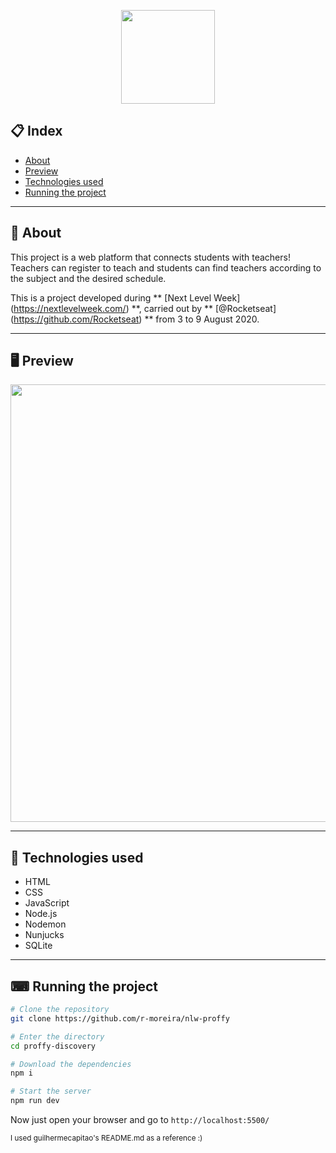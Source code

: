 <p align="center">
  <img src="https://ik.imagekit.io/capitao/Proffy/nlw2_6d7PvlHZ5.svg" width="150" >
</p>

## 📋 Index
- [About](#-About)
- [Preview](#-Preview)
- [Technologies used](#-Technologies-used)
- [Running the project](#-Running-the-project)

---

## 📖 About
This project is a web platform that connects students with teachers!
Teachers can register to teach and students can find teachers according to the subject and the desired schedule.

This is a project developed during ** [Next Level Week] (https://nextlevelweek.com/) **, carried out by ** [@Rocketseat] (https://github.com/Rocketseat) ** from 3 to 9 August 2020.

---

## 🖥 Preview 
<p align="center">
  <img src="https://i.ibb.co/x5463pt/final-1596781937-urg-AUo-PC.webp" width="700" >
</p>

---

## 🚀 Technologies used
- HTML
- CSS
- JavaScript
- Node.js 
- Nodemon
- Nunjucks 
- SQLite

---

## ⌨ Running the project
```bash
# Clone the repository
git clone https://github.com/r-moreira/nlw-proffy

# Enter the directory
cd proffy-discovery

# Download the dependencies
npm i

# Start the server
npm run dev
```

Now just open your browser and go to `http://localhost:5500/`




<sub>I used guilhermecapitao's README.md as a reference :)</sub>
